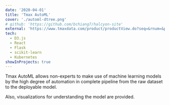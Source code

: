 ```yaml
---
date: '2020-04-01'
title: 'Tmax AutoML'
cover: './automl-dtree.png'
# github: 'https://github.com/bchiang7/halcyon-site'
external: 'https://www.tmaxdata.com/product/productView.do?seq=&rnum=&prod_cd=datahub&detail_gubun=prod_question'
tech:
  - D3.js
  - React
  - Flask
  - scikit-learn
  - Kubernetes
showInProjects: true
---
```


Tmax AutoML allows non-experts to make use of machine learning models by the high degree of automation in complete pipeline from the raw dataset to the deployable model.

Also, visualizations for understanding the model are provided.
